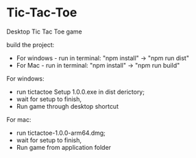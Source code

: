 # Tic-Tac-Toe
Desktop Tic Tac Toe game

build the project:
- For windows - run in terminal: "npm install" -> "npm run dist"
-  For Mac - run in terminal: "npm install" -> "npm run build"

For windows: 
- run tictactoe Setup 1.0.0.exe in dist derictory;
- wait for setup to finish,
- Run game through desktop shortcut

For mac: 
- run tictactoe-1.0.0-arm64.dmg;
- wait for setup to finish,
- Run game from application folder
